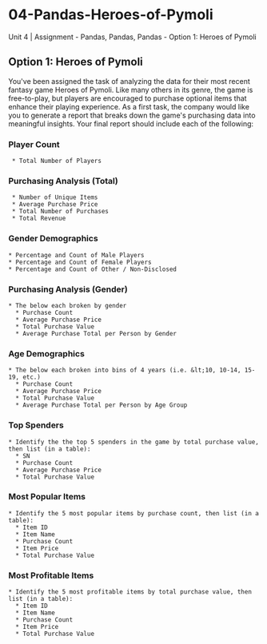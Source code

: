 # 04-Pandas-Heroes-of-Pymoli
Unit 4 | Assignment - Pandas, Pandas, Pandas - Option 1: Heroes of Pymoli

## Option 1: Heroes of Pymoli

You've been assigned the task of analyzing the data for their most recent fantasy game Heroes of Pymoli.
Like many others in its genre, the game is free-to-play, but players are encouraged to purchase optional items that enhance their playing experience. As a first task, the company would like you to generate a report that breaks down the game's purchasing data into meaningful insights. Your final report should include each of the following:

### Player Count
     * Total Number of Players

### Purchasing Analysis (Total)
     * Number of Unique Items
     * Average Purchase Price
     * Total Number of Purchases
     * Total Revenue

### Gender Demographics
    * Percentage and Count of Male Players
    * Percentage and Count of Female Players
    * Percentage and Count of Other / Non-Disclosed

### Purchasing Analysis (Gender)
    * The below each broken by gender
      * Purchase Count
      * Average Purchase Price
      * Total Purchase Value
      * Average Purchase Total per Person by Gender

### Age Demographics
    * The below each broken into bins of 4 years (i.e. &lt;10, 10-14, 15-19, etc.)
      * Purchase Count
      * Average Purchase Price
      * Total Purchase Value
      * Average Purchase Total per Person by Age Group

### Top Spenders
    * Identify the the top 5 spenders in the game by total purchase value, then list (in a table):
      * SN
      * Purchase Count
      * Average Purchase Price
      * Total Purchase Value

### Most Popular Items
    * Identify the 5 most popular items by purchase count, then list (in a table):
      * Item ID
      * Item Name
      * Purchase Count
      * Item Price
      * Total Purchase Value

### Most Profitable Items
    * Identify the 5 most profitable items by total purchase value, then list (in a table):
      * Item ID
      * Item Name
      * Purchase Count
      * Item Price
      * Total Purchase Value
